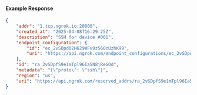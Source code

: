 <!-- Code generated for API Clients. DO NOT EDIT. -->

#### Example Response

```json
{
	"addr": "1.tcp.ngrok.io:20000",
	"created_at": "2025-04-08T16:29:25Z",
	"description": "SSH for device #001",
	"endpoint_configuration": {
		"id": "ec_2vSDpd02H629WFv9z560zUzhK99",
		"uri": "https://api.ngrok.com/endpoint_configurations/ec_2vSDpd02H629WFv9z560zUzhK99"
	},
	"id": "ra_2vSDpfS9e1mTpl96Ia5N8jReGOd",
	"metadata": "{\"proto\": \"ssh\"}",
	"region": "us",
	"uri": "https://api.ngrok.com/reserved_addrs/ra_2vSDpfS9e1mTpl96Ia5N8jReGOd"
}
```
